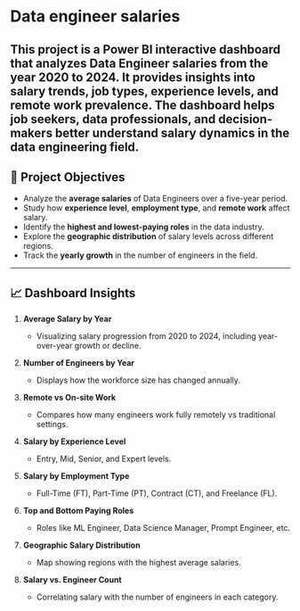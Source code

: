 # Data engineer salaries
This project is a Power BI interactive dashboard that analyzes Data Engineer salaries from the year 2020 to 2024.
It provides insights into salary trends, job types, experience levels, and remote work prevalence. 
The dashboard helps job seekers, data professionals, and decision-makers better understand salary dynamics in the data engineering field.
---
## 🎯 Project Objectives

- Analyze the **average salaries** of Data Engineers over a five-year period.
- Study how **experience level**, **employment type**, and **remote work** affect salary.
- Identify the **highest and lowest-paying roles** in the data industry.
- Explore the **geographic distribution** of salary levels across different regions.
- Track the **yearly growth** in the number of engineers in the field.

---

## 📈 Dashboard Insights

1. **Average Salary by Year**  
   - Visualizing salary progression from 2020 to 2024, including year-over-year growth or decline.

2. **Number of Engineers by Year**  
   - Displays how the workforce size has changed annually.

3. **Remote vs On-site Work**  
   - Compares how many engineers work fully remotely vs traditional settings.

4. **Salary by Experience Level**  
   - Entry, Mid, Senior, and Expert levels.

5. **Salary by Employment Type**  
   - Full-Time (FT), Part-Time (PT), Contract (CT), and Freelance (FL).

6. **Top and Bottom Paying Roles**  
   - Roles like ML Engineer, Data Science Manager, Prompt Engineer, etc.

7. **Geographic Salary Distribution**  
   - Map showing regions with the highest average salaries.

8. **Salary vs. Engineer Count**  
   - Correlating salary with the number of engineers in each category.



